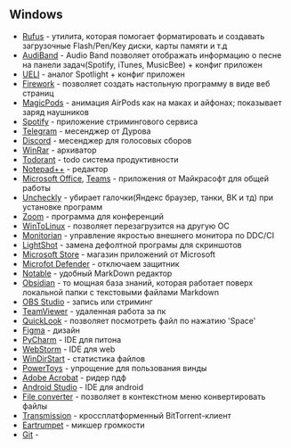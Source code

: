 ## Windows
* [Rufus](https://rufus.ie/) - утилита, которая помогает форматировать и создавать загрузочные Flash/Pen/Key диски, карты памяти и т.д
* [AudiBand](https://github.com/dsafa/audio-band) - Audio Band позволяет отображать информацию о песне на панели задач(Spotify, iTunes, MusicBee) + конфиг приложен
* [UELI](https://ueli.app/#/) - аналог Spotlight + конфиг приложен
* [Firework](https://firework.cloud/en/windows) - позволяет создать настольную программу в виде веб страниц
* [MagicPods](https://www.microsoft.com/en-us/p/magicpods/9p6skkfkshkm?activetab=pivot:overviewtab) - анимация AirPods как на маках и айфонах; показывает заряд наушников
* [Spotify](https://www.spotify.com/ua/download) - приложение стримингового сервиса
* [Telegram](https://telegram.org) - месенджер от Дурова
* [Discord](https://discord.com/download) - месенджер для голосовых сборов
* [WinRar](https://www.win-rar.com/predownload.html?&L=4) - архиватор
* [Todorant](https://todorant.com/) - todo система продуктивности
* [Notepad++](https://notepad-plus-plus.org/downloads/) - редактор
* [Microsoft Office](https://portal.office.com/account#installs&SoftwareManageLayout=Panel_MicrosoftOffice_ClientDownload), [Teams](https://teams.microsoft.com/) - приложения от Майкрасофт для общей работы
* [Uncheckly](https://unchecky.com/) - убирает галочки(Яндекс браузер, танки, ВК и тд) при установке программ
* [Zoom](https://ukma-edu-ua.zoom.us/download) - программа для конференций
* [WinToLinux](https://github.com/Toxblh/WinToLinux) - позволяет перезагрузится на другую ОС
* [Monitorian](https://github.com/emoacht/Monitorian) - управление якростью внешнего монитора по DDC/CI
* [LightShot](https://app.prntscr.com/ru/) - замена дефолтной програмы для скриншотов
* [Microsoft Store](https://4pda.ru/forum/index.php?showtopic=926185) - магазин приложений от Microsoft
* [Microfot Defender](https://remontka.pro/windows-defender-turn-off/) - отключаем защитник
* [Notable](https://notable.app/) - удобный MarkDown редактор
* [Obsidian](https://obsidian.md/) - то мощная база знаний, которая работает поверх
локальной папки с текстовыми файлами Markdown
* [OBS Studio](https://obsproject.com/ru) - запись или стриминг
* [TeamViewer](https://www.teamviewer.com/ru/%D1%81%D0%BA%D0%B0%D1%87%D0%B0%D1%82%D1%8C/windows/) - удаленная работа за пк
* [QuickLook](https://github.com/QL-Win/QuickLook) - позволяет посмотреть файл по нажатию 'Space'
* [Figma](https://www.figma.com/downloads/) - дизайн
* [PyCharm](https://www.jetbrains.com/pycharm/) - IDE для питона
* [WebStorm](https://www.jetbrains.com/webstorm/) - IDE для web
* [WinDirStart](https://windirstat.net/download.html) - статистика файлов
* [PowerToys](https://github.com/microsoft/PowerToys) - упрощение для пользования винды
* [Adobe Acrоbat](https://acrobat.adobe.com/ru/ru/acrobat.html) - ридер пдф
* [Android Studio](https://developer.android.com/studio) - IDE для android
* [File converter](https://file-converter.org/) - позволяет в контекстном меню конвертировать файлы
* [Transmission](https://transmissionbt.com/download/) - кроссплатформенный BitTorrent-клиент
* [Eartrumpet](https://eartrumpet.app/) - микшер громкости
* [Git](https://git-scm.com/downloads) -
